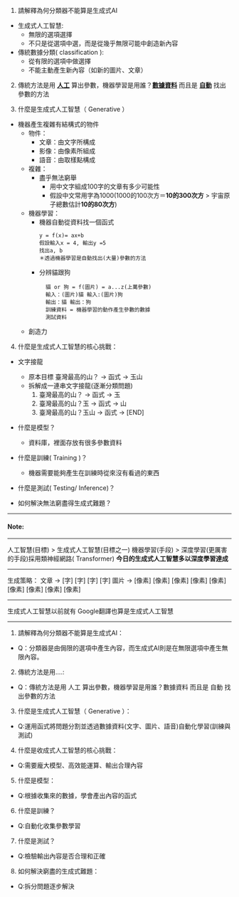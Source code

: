 <!-- markdownlint-disable -->

1. 請解釋為何分類器不能算是生成式AI
  - 生成式人工智慧:
    - 無限的選項選擇
    - 不只是從選項中選，而是從幾乎無限可能中創造新內容
  - 傳統數據分類( classification ):
    - 從有限的選項中做選擇
    - 不能主動產生新內容（如新的圖片、文章）

2. 傳統方法是用 **<u>人工</u>** 算出參數，機器學習是用誰？**<u>數據資料</u>** 而且是 **<u>自動</u>** 找出參數的方法

3. 什麼是生成式人工智慧（ Generative ）
  - 機器產生複雜有結構式的物件
    - 物件：
      - 文章：由文字所構成
      - 影像：由像素所組成
      - 語音：由取樣點構成
    - 複雜：
      - 盡乎無法窮舉
        - 用中文字組成100字的文章有多少可能性
        - 假設中文常用字為1000(1000的100次方＝**10的300次方** > 宇宙原子總數估計**10的80次方**)
    - 機器學習： 
      - 機器自動從資料找一個函式
        ``` 
        y = f(x)= ax+b
        假設輸入x = 4, 輸出y =5
        找出a, b
        ＊透過機器學習是自動找出(大量)參數的方法
        ```
      - 分辨貓跟狗
        ```
          貓 or 狗 = f(圖片) = a...z(上萬參數)
          輸入：(圖片)貓 輸入:(圖片)狗
          輸出：貓 輸出：狗
          訓練資料 = 機器學習的動作產生參數的數據
          測試資料
        ```
    - 創造力

4. 什麼是生成式人工智慧的核心挑戰：
  - 文字接龍
    - 原本目標 臺灣最高的山？ -> 函式 -> 玉山
    - 拆解成一連串文字接龍(逐漸分類問題)
      1. 臺灣最高的山？ -> 函式 -> 玉
      2. 臺灣最高的山？玉 -> 函式 -> 山
      3. 臺灣最高的山？玉山 -> 函式 -> [END]

- 什麼是模型？
  - 資料庫，裡面存放有很多參數資料
- 什麼是訓練( Training )？
  - 機器需要能夠產生在訓練時從來沒有看過的東西
- 什麼是測試( Testing/ Inference)？
- 如何解決無法窮盡得生成式難題？


---
#### Note:

---

  人工智慧(目標) > 生成式人工智慧(目標之一)
  機器學習(手段) > 深度學習(更厲害的手段)採用類神經網路( Transformer)
  **今日的生成式人工智慧多以深度學習達成**

---

  生成策略：
  文章 -> [字] [字] [字] [字]
  圖片 -> [像素] [像素] [像素]
          [像素] [像素] [像素]
          [像素] [像素] [像素]

---
生成式人工智慧以前就有
Google翻譯也算是生成式人工智慧

---

1. 請解釋為何分類器不能算是生成式AI：
  - Q：分類器是由侷限的選項中產生內容，而生成式AI則是在無限選項中產生無限內容。

2. 傳統方法是用....:
  - Q：傳統方法是用 人工 算出參數，機器學習是用誰？數據資料 而且是 自動 找出參數的方法

3. 什麼是生成式人工智慧（ Generative ）：
  - Q:運用函式將問題分割並透過數據資料(文字、圖片、語音)自動化學習(訓練與測試)

4. 什麼是收成式人工智慧的核心挑戰：
  - Q:需要龐大模型、高效能運算、輸出合理內容

5. 什麼是模型：
  - Q:根據收集來的數據，學會產出內容的函式

6. 什麼是訓練？
  - Q:自動化收集參數學習

7. 什麼是測試？
  - Q:檢驗輸出內容是否合理和正確

8. 如何解決窮盡的生成式難題：
  - Q:拆分問題逐步解決
